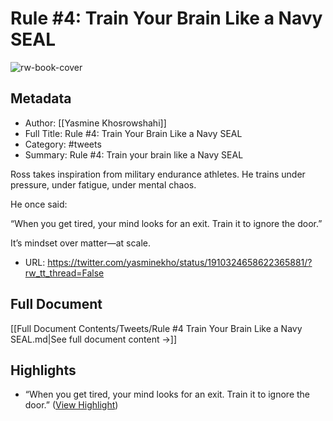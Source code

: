 # Rule #4: Train Your Brain Like a Navy SEAL

![rw-book-cover](https://pbs.twimg.com/profile_images/1844040356624543744/AujjbPoB.jpg)

## Metadata
- Author: [[Yasmine Khosrowshahi]]
- Full Title: Rule #4: Train Your Brain Like a Navy SEAL
- Category: #tweets
- Summary: Rule #4: Train your brain like a Navy SEAL

Ross takes inspiration from military endurance athletes.
He trains under pressure, under fatigue, under mental chaos.

He once said:

“When you get tired, your mind looks for an exit. Train it to ignore the door.”

It’s mindset over matter—at scale.
- URL: https://twitter.com/yasminekho/status/1910324658622365881/?rw_tt_thread=False

## Full Document
[[Full Document Contents/Tweets/Rule #4 Train Your Brain Like a Navy SEAL.md|See full document content →]]

## Highlights
- “When you get tired, your mind looks for an exit. Train it to ignore the door.” ([View Highlight](https://read.readwise.io/read/01jrt8md1bg61rq4t9vdq02ag3))
